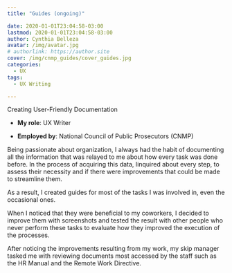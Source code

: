 ```yaml
---
title: "Guides (ongoing)"

date: 2020-01-01T23:04:58-03:00
lastmod: 2020-01-01T23:04:58-03:00
author: Cynthia Belleza
avatar: /img/avatar.jpg
# authorlink: https://author.site
cover: /img/cnmp_guides/cover_guides.jpg
categories:
  - UX 
tags:
  - UX Writing  

---
```


Creating User-Friendly Documentation

<!--more-->

* **My role**: UX Writer

* **Employed by**: National Council of Public Prosecutors (CNMP)

Being passionate about organization, I always had the habit of documenting all the information that was relayed to me about how every task was done before. In the process of acquiring this data, Iinquired about every step, to assess their necessity and if there were improvements that could be made to streamline them.

As a result, I created guides for most of the tasks I was involved in, even the occasional ones.

When I noticed that they were beneficial to my coworkers, I decided to improve them with screenshots and tested the result with other people who never perform these tasks to evaluate how they improved the execution of the processes.

After noticing the improvements resulting from my work, my skip manager tasked me with reviewing documents most accessed by the staff such as the HR Manual and the Remote Work Directive.





